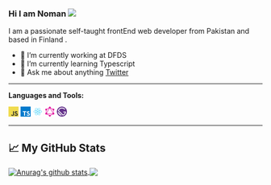 ### Hi I am Noman <img src="https://raw.githubusercontent.com/MartinHeinz/MartinHeinz/master/wave.gif" width="30px">


I am a passionate self-taught frontEnd web developer from Pakistan and based in Finland .

- 🔭 I’m currently working at DFDS
- 🌱 I’m currently learning Typescript
- 💬 Ask me about anything [Twitter](https://twitter.com/TheNomanAhmed)

---

**Languages and Tools:**  

<code><img height="20" src="https://raw.githubusercontent.com/github/explore/80688e429a7d4ef2fca1e82350fe8e3517d3494d/topics/javascript/javascript.png"></code>
<code><img height="20" src="https://raw.githubusercontent.com/github/explore/80688e429a7d4ef2fca1e82350fe8e3517d3494d/topics/typescript/typescript.png"></code>
<code><img height="20" src="https://raw.githubusercontent.com/github/explore/80688e429a7d4ef2fca1e82350fe8e3517d3494d/topics/react/react.png"></code>
<code><img height="20" src="https://raw.githubusercontent.com/github/explore/5c058a388828bb5fde0bcafd4bc867b5bb3f26f3/topics/graphql/graphql.png"></code>
<code><img height="20" src="https://github.com/devicons/devicon/blob/master/icons/gatsby/gatsby-original.svg"></code>

---

## &#x1f4c8; My GitHub Stats

<a href="https://github.com/thenomanahmed">
  <img align="center" src="https://github-readme-stats.vercel.app/api?username=thenomanahmed&show_icons=true&include_all_commits=true&theme=material-palenight" alt="Anurag's github stats" />
</a>

<a href="https://github.com/thenomanahmed">
  <img align="center" src="https://github-readme-stats.vercel.app/api/top-langs/?username=thenomanahmed&layout=compact&theme=material-palenight" />
</a>
